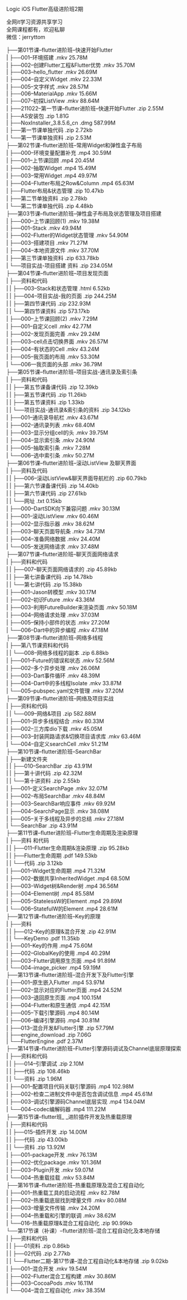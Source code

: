 Logic iOS Flutter高级进阶班2期

全网it学习资源共享学习<br>全网课程都有，欢迎私聊<br>微信：jerryttom<br>

├──第01节课–flutter进阶班–快速开始Flutter<br> | ├──001–环境搭建 .mkv 25.78M<br> | ├──002–创建Flutter工程&amp;Flutter优势 .mkv 35.70M<br> | ├──003–hello_flutter .mkv 26.69M<br> | ├──004–自定义Widget .mkv 22.33M<br> | ├──005–文字样式 .mkv 28.57M<br> | ├──006–MaterialApp .mkv 15.66M<br> | ├──007–初探ListView .mkv 88.64M<br> | ├──211022–第一节课–flutter进阶班–快速开始Flutter .zip 2.55M<br> | ├──AS安装包 .zip 1.81G<br> | ├──NoxInstaller_3.8.5.6_cn .dmg 587.99M<br> | ├──第一节课单独代码 .zip 2.72kb<br> | └──第一节课单独资料 .zip 2.53M<br> ├──第02节课–flutter进阶班–常用Widget和弹性盒子布局<br> | ├──000–环境变量配置补充 .mp4 30.59M<br> | ├──001–上节课回顾 .mp4 20.45M<br> | ├──002–抽取Widget .mp4 15.49M<br> | ├──003–常用Widget .mp4 49.97M<br> | ├──004–Flutter布局之Row&amp;Column .mp4 65.63M<br> | ├──Flutter布局&amp;状态管理 .zip 10.47kb<br> | ├──第二节单独资料 .zip 2.78kb<br> | └──第二节课单独代码 .zip 4.48kb<br> ├──第03节课–flutter进阶班–弹性盒子布局及状态管理及项目搭建<br> | ├──000–上节课回顾(1) .mkv 19.38M<br> | ├──001–Stack .mkv 49.94M<br> | ├──002–Flutter的Widget状态管理 .mkv 54.90M<br> | ├──003–搭建项目 .mkv 71.27M<br> | ├──004–本地资源文件 .mkv 37.70M<br> | ├──第三节课单独资料 .zip 633.78kb<br> | └──项目实战-项目搭建 资料 .zip 234.05M<br> ├──第04节课–flutter进阶班–项目发现页面<br> | ├──资料和代码<br> | | ├──003–Stack和状态管理 .html 6.52kb<br> | | ├──004–项目实战-我的页面 .zip 244.25M<br> | | ├──第四节课代码 .zip 232.93M<br> | | └──第四节课资料 .zip 573.17kb<br> | ├──000–上节课回顾(2) .mkv 7.29M<br> | ├──001–自定义cell .mkv 42.77M<br> | ├──002–发现页面完善 .mkv 29.24M<br> | ├──003–cell点击切换界面 .mkv 26.57M<br> | ├──004–有状态的Cell .mkv 43.24M<br> | ├──005–我页面的布局 .mkv 53.30M<br> | └──006—我页面的头部 .mkv 36.79M<br> ├──第05节课–flutter进阶班–项目实战-通讯录及索引条<br> | ├──资料和代码<br> | | ├──第五节课备课代码 .zip 12.39kb<br> | | ├──第五节课代码 .zip 11.26kb<br> | | ├──第五节课资料 .zip 1.33kb<br> | | └──项目实战-通讯录&amp;索引条的资料 .zip 34.12kb<br> | ├──001–通讯录导航栏 .mkv 43.67M<br> | ├──002–通讯录列表 .mkv 68.40M<br> | ├──003–显示分组cell的头 .mkv 39.75M<br> | ├──004–显示索引条 .mkv 24.90M<br> | ├──005–抽取索引条 .mkv 7.28M<br> | └──006–选中索引条 .mkv 50.27M<br> ├──第06节课–flutter进阶班–滚动ListView 及聊天界面<br> | ├──资料及代码<br> | | ├──006–滚动ListView&amp;聊天界面导航栏的 .zip 60.79kb<br> | | ├──第六节课备课代码 .zip 14.40kb<br> | | ├──第六节课代码 .zip 27.61kb<br> | | └──网址 .txt 0.15kb<br> | ├──000–DartSDK向下兼容问题 .mkv 30.13M<br> | ├──001–滚动ListView .mkv 60.46M<br> | ├──002–显示指示器 .mkv 38.62M<br> | ├──003–聊天页面导航条 .mkv 34.73M<br> | ├──004–准备网络数据 .mkv 24.40M<br> | └──005–发送网络请求 .mkv 37.48M<br> ├──第07节课–flutter进阶班–聊天页面网络请求<br> | ├──资料和代码<br> | | ├──007–聊天页面网络请求的 .zip 45.89kb<br> | | ├──第七讲备课代码 .zip 14.78kb<br> | | └──第七讲代码 .zip 15.38kb<br> | ├──001–Jason转模型 .mkv 30.17M<br> | ├──002–初识Future .mkv 43.36M<br> | ├──003–利用FutureBuilder来渲染页面 .mkv 50.18M<br> | ├──004–网络请求处理 .mkv 37.03M<br> | ├──005–保持小部件的状态 .mkv 27.20M<br> | └──006–Dart中的异步编程 .mkv 47.18M<br> ├──第08节课–flutter进阶班–网络多线程<br> | ├──第八节课资料和代码<br> | | └──008–网络多线程的副本 .zip 6.88kb<br> | ├──001–Future的错误和状态 .mkv 52.56M<br> | ├──002–多个异步处理 .mkv 26.06M<br> | ├──003–Dart事件循环 .mkv 48.39M<br> | ├──004–Dart中的多线程Isolate .mkv 33.87M<br> | └──005–pubspec.yaml文件管理 .mkv 37.20M<br> ├──第09节课–flutter进阶班–网络及项目实战<br> | ├──资料和代码<br> | | └──009–网络&amp;项目 .zip 582.88M<br> | ├──001–异步多线程结合 .mkv 80.33M<br> | ├──002–三方库dio下载 .mkv 45.05M<br> | ├──003–封装网路请求&amp;切换项目请求库 .mkv 63.46M<br> | └──004–自定义searchCell .mkv 51.21M<br> ├──第10节课–flutter进阶班–SearchBar<br> | ├──新建文件夹<br> | | ├──010–SearchBar .zip 43.91M<br> | | ├──第十讲代码 .zip 42.32M<br> | | └──第十讲资料 .zip 2.55kb<br> | ├──001–定义SearchPage .mkv 32.07M<br> | ├──002–布局SearchBar .mkv 48.84M<br> | ├──003–SearchBar响应事件 .mkv 69.92M<br> | ├──004–SearchPage显示 .mkv 38.08M<br> | ├──005–关于多线程及异步的总结 .mkv 27.18M<br> | └──SearchBar .zip 43.91M<br> ├──第11节课–flutter进阶班–Flutter生命周期及渲染原理<br> | ├──资料 和代码<br> | | ├──011–Flutter生命周期&amp;渲染原理 .zip 95.28kb<br> | | ├──Flutter生命周期 .pdf 149.53kb<br> | | └──代码 .zip 3.12kb<br> | ├──001–Widget生命周期 .mp4 71.32M<br> | ├──002–数据共享InheritedWidget .mp4 68.50M<br> | ├──003–Widget树&amp;Render树 .mp4 36.56M<br> | ├──004–Element树 .mp4 85.58M<br> | ├──005–StatelessW的Element .mp4 29.89M<br> | └──006–StatefulW的Element .mp4 28.61M<br> ├──第12节课–flutter进阶班–Key的原理<br> | ├──资料<br> | | ├──012–Key的原理&amp;混合开发 .zip 42.91M<br> | | └──KeyDemo .pdf 11.35kb<br> | ├──001–Key的作用 .mp4 75.60M<br> | ├──002–GlobalKey的使用 .mp4 40.29M<br> | ├──003–Flutter调用原生页面 .mp4 91.89M<br> | └──004–image_picker .mp4 59.19M<br> ├──第13节课–flutter进阶班–混合开发下及Flutter引擎<br> | ├──001–原生嵌入Flutter .mp4 53.97M<br> | ├──002–显示对应的Flutter页面 .mp4 24.52M<br> | ├──003–退回原生页面 .mp4 100.15M<br> | ├──004–Flutter和原生通信 .mp4 42.15M<br> | ├──005–下载引擎源码 .mp4 80.14M<br> | ├──006–编译引擎源码 .mp4 30.81M<br> | ├──013–混合开发&amp;Flutter引擎 .zip 57.79M<br> | ├──engine_download .zip 7.06G<br> | └──FlutterEngine .pdf 2.37M<br> ├──第14节课–flutter进阶班–Flutter引擎源码调试及Channel底层原理探索<br> | ├──资料和代码<br> | | ├──014–引擎调试 .zip 2.10M<br> | | ├──代码 .zip 108.46kb<br> | | └──资料 .zip 1.96M<br> | ├──001–配置项目代码关联引擎源码 .mp4 102.98M<br> | ├──002–检查二进制文件中是否包含调试信息 .mp4 45.61M<br> | ├──003–调试引擎源码Channel底层实现 .mp4 134.04M<br> | └──004–codec编解码器 .mp4 111.22M<br> ├──第15节课–flutter班_ _进阶插件开发及热重载原理<br> | ├──资料和代码<br> | | ├──015–插件开发 .zip 14.00M<br> | | ├──代码 .zip 43.00kb<br> | | └──资料 .zip 13.92M<br> | ├──001–package开发 .mkv 76.13M<br> | ├──002–优化package .mkv 101.36M<br> | ├──003–Plugin开发 .mkv 59.07M<br> | └──004–热重载挂载 .mkv 53.84M<br> ├──第16节课–flutter进阶班–热重载原理及混合工程自动化<br> | ├──001–热重载工具的启动流程 .mkv 82.78M<br> | ├──002–热重载底层找到增量文件 .mkv 80.08M<br> | ├──003–增量文件传输 .mkv 24.20M<br> | ├──004–热重载和引擎的联调 .mkv 38.62M<br> | └──016–热重载原理&amp;混合工程自动化 .zip 90.99kb<br> └──第17节课（补课）–flutter进阶班–混合工程自动化及本地存储<br> | ├──资料和代码<br> | | ├──01资料 .zip 0.86kb<br> | | ├──02代码 .zip 2.77kb<br> | | └──Flutter二期-第17节课–混合工程自动化&amp;本地存储 .zip 9.02kb<br> | ├──001–混合开发 .mkv 19.54M<br> | ├──002–Flutter混合工程构建 .mkv 30.86M<br> | ├──003–CocoaPods .mkv 16.11M<br> | └──004–混合工程自动化 .mkv 38.35M